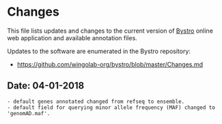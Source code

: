 # Changes

This file lists updates and changes to the current version of [Bystro](https://bystro.io) online
web application and available annotation files.

Updates to the software are enumerated in the Bystro repository:

- https://github.com/wingolab-org/bystro/blob/master/Changes.md

## Date: 04-01-2018

    - default genes annotated changed from refseq to ensemble.
    - default field for querying minor allele frequency (MAF) changed to
    'genomAD.maf'.


